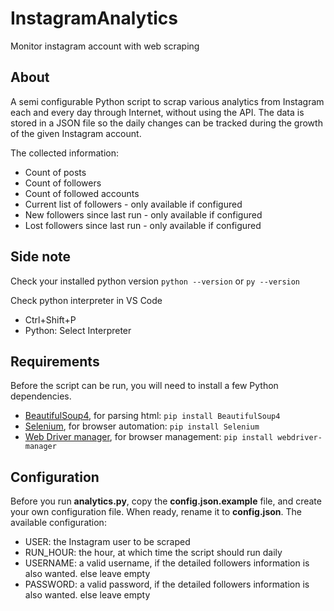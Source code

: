 # InstagramAnalytics
Monitor instagram account with web scraping

## About

A semi configurable Python script to scrap various analytics from Instagram each and every day through Internet, without using the API. The data is stored in a JSON file so the daily changes can be tracked during the growth of the given Instagram account.

The collected information:
  * Count of posts
  * Count of followers
  * Count of followed accounts
  * Current list of followers - only available if configured
  * New followers since last run - only available if configured
  * Lost followers since last run - only available if configured

## Side note

Check your installed python version
`python --version` or `py --version`

Check python interpreter in VS Code
 - Ctrl+Shift+P
 - Python: Select Interpreter

## Requirements

Before the script can be run, you will need to install a few Python dependencies.

- [BeautifulSoup4](https://pypi.python.org/pypi/beautifulsoup4), for parsing html: `pip install BeautifulSoup4`
- [Selenium](http://www.seleniumhq.org/), for browser automation: `pip install Selenium`
- [Web Driver manager](https://pypi.org/project/webdriver-manager/), for browser management: `pip install webdriver-manager`

## Configuration

Before you run **analytics.py**, copy the **config.json.example** file, and create your own configuration file. When ready, rename it to **config.json**. The available configuration:

  * USER: the Instagram user to be scraped
  * RUN_HOUR: the hour, at which time the script should run daily
  * USERNAME: a valid username, if the detailed followers information is also wanted. else leave empty
  * PASSWORD: a valid password, if the detailed followers information is also wanted. else leave empty
